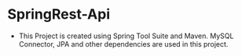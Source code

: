 # SpringRest-Api
* This Project is created using Spring Tool Suite and Maven. MySQL Connector, JPA and other dependencies are used in this project.

